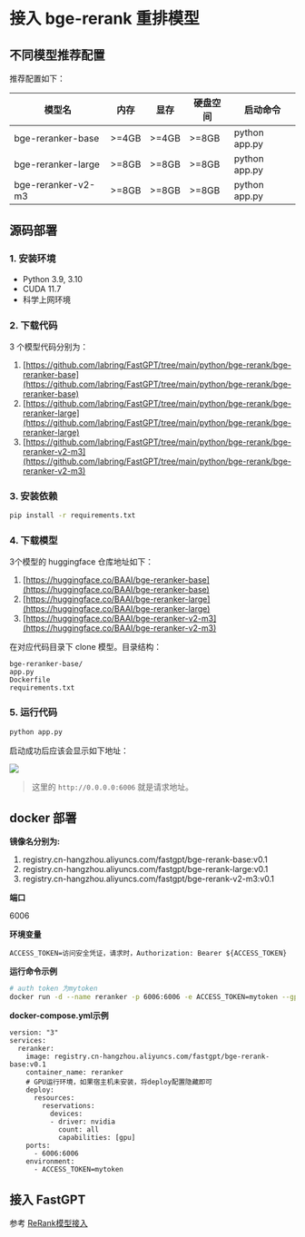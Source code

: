 # 接入 bge-rerank 重排模型

## 不同模型推荐配置

推荐配置如下：

| 模型名           | 内存  | 显存  | 硬盘空间 | 启动命令      |
| ---------------- | ----- | ----- | -------- | ------------- |
| bge-reranker-base  | >=4GB | >=4GB | >=8GB    | python app.py |
| bge-reranker-large | >=8GB | >=8GB | >=8GB    | python app.py |
| bge-reranker-v2-m3 | >=8GB | >=8GB | >=8GB    | python app.py |

## 源码部署

### 1. 安装环境

- Python 3.9, 3.10
- CUDA 11.7
- 科学上网环境

### 2. 下载代码

3 个模型代码分别为：

1. [https://github.com/labring/FastGPT/tree/main/python/bge-rerank/bge-reranker-base](https://github.com/labring/FastGPT/tree/main/python/bge-rerank/bge-reranker-base)
2. [https://github.com/labring/FastGPT/tree/main/python/bge-rerank/bge-reranker-large](https://github.com/labring/FastGPT/tree/main/python/bge-rerank/bge-reranker-large)
3. [https://github.com/labring/FastGPT/tree/main/python/bge-rerank/bge-reranker-v2-m3](https://github.com/labring/FastGPT/tree/main/python/bge-rerank/bge-reranker-v2-m3)

### 3. 安装依赖

```sh
pip install -r requirements.txt
```

### 4. 下载模型

3个模型的 huggingface 仓库地址如下：

1. [https://huggingface.co/BAAI/bge-reranker-base](https://huggingface.co/BAAI/bge-reranker-base)
2. [https://huggingface.co/BAAI/bge-reranker-large](https://huggingface.co/BAAI/bge-reranker-large)
3. [https://huggingface.co/BAAI/bge-reranker-v2-m3](https://huggingface.co/BAAI/bge-reranker-v2-m3)

在对应代码目录下 clone 模型。目录结构：

```
bge-reranker-base/
app.py
Dockerfile
requirements.txt
```

### 5. 运行代码

```bash
python app.py
```

启动成功后应该会显示如下地址：

![](./rerank1.png)

> 这里的 `http://0.0.0.0:6006` 就是请求地址。

## docker 部署

**镜像名分别为:**

1. registry.cn-hangzhou.aliyuncs.com/fastgpt/bge-rerank-base:v0.1
2. registry.cn-hangzhou.aliyuncs.com/fastgpt/bge-rerank-large:v0.1
3. registry.cn-hangzhou.aliyuncs.com/fastgpt/bge-rerank-v2-m3:v0.1

**端口**

6006

**环境变量**

```
ACCESS_TOKEN=访问安全凭证，请求时，Authorization: Bearer ${ACCESS_TOKEN}
```

**运行命令示例**

```sh
# auth token 为mytoken
docker run -d --name reranker -p 6006:6006 -e ACCESS_TOKEN=mytoken --gpus all registry.cn-hangzhou.aliyuncs.com/fastgpt/bge-rerank-base:v0.1
```

**docker-compose.yml示例**

```
version: "3"
services:
  reranker:
    image: registry.cn-hangzhou.aliyuncs.com/fastgpt/bge-rerank-base:v0.1
    container_name: reranker
    # GPU运行环境，如果宿主机未安装，将deploy配置隐藏即可
    deploy:
      resources:
        reservations:
          devices:
          - driver: nvidia
            count: all
            capabilities: [gpu]
    ports:
      - 6006:6006
    environment:
      - ACCESS_TOKEN=mytoken

```

## 接入 FastGPT

参考 [ReRank模型接入](https://doc.tryfastgpt.ai/docs/development/configuration/#rerank-接入)
